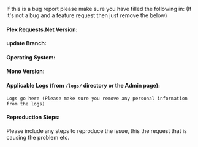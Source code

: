 If this is a bug report please make sure you have filled the following in:
(If it's not a bug and a feature request then just remove the below)

#### Plex Requests.Net Version:

#### update Branch:


#### Operating System:


#### Mono Version:


#### Applicable Logs (from `/logs/` directory or the Admin page):

```
Logs go here (Please make sure you remove any personal information from the logs)
```


#### Reproduction Steps:

Please include any steps to reproduce the issue, this the request that is causing the problem etc.

